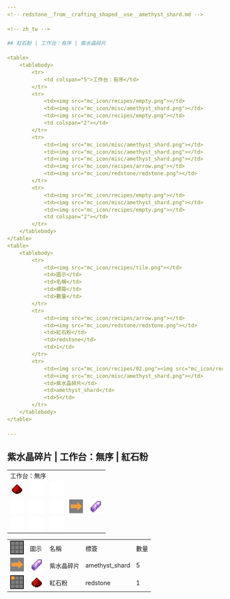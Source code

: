 ```yaml
---
<!-- redstone__from__crafting_shaped__use__amethyst_shard.md -->

<!-- zh_tw -->

## 紅石粉 | 工作台：有序 | 紫水晶碎片

<table>
	<tablebody>
		<tr>
			<td colspan="5">工作台：有序</td>
		</tr>
		<tr>
			<td><img src="mc_icon/recipes/empty.png"></td>
			<td><img src="mc_icon/misc/amethyst_shard.png"></td>
			<td><img src="mc_icon/recipes/empty.png"></td>
			<td colspan="2"></td>
		</tr>
		<tr>
			<td><img src="mc_icon/misc/amethyst_shard.png"></td>
			<td><img src="mc_icon/misc/amethyst_shard.png"></td>
			<td><img src="mc_icon/misc/amethyst_shard.png"></td>
			<td><img src="mc_icon/recipes/arrow.png"></td>
			<td><img src="mc_icon/redstone/redstone.png"></td>
		</tr>
		<tr>
			<td><img src="mc_icon/recipes/empty.png"></td>
			<td><img src="mc_icon/misc/amethyst_shard.png"></td>
			<td><img src="mc_icon/recipes/empty.png"></td>
			<td colspan="2"></td>
		</tr>
	</tablebody>
</table>
<table>
	<tablebody>
		<tr>
			<td><img src="mc_icon/recipes/tile.png"></td>
			<td>圖示</td>
			<td>名稱</td>
			<td>標簽</td>
			<td>數量</td>
		</tr>
		<tr>
			<td><img src="mc_icon/recipes/arrow.png"></td>
			<td><img src="mc_icon/redstone/redstone.png"></td>
			<td>紅石粉</td>
			<td>redstone</td>
			<td>1</td>
		</tr>
		<tr>
			<td><img src="mc_icon/recipes/02.png"><img src="mc_icon/recipes/04.png"><img src="mc_icon/recipes/05.png"><img src="mc_icon/recipes/06.png"><img src="mc_icon/recipes/08.png"></td>
			<td><img src="mc_icon/misc/amethyst_shard.png"></td>
			<td>紫水晶碎片</td>
			<td>amethyst_shard</td>
			<td>5</td>
		</tr>
	</tablebody>
</table>

---
```

<!-- amethyst_shard__from__crafting_shapeless__use__redstone.md -->

<!-- zh_tw -->

## 紫水晶碎片 | 工作台：無序 | 紅石粉

<table>
	<tablebody>
		<tr>
			<td colspan="5">工作台：無序</td>
		</tr>
		<tr>
			<td><img src="mc_icon/redstone/redstone.png"></td>
			<td><img src="mc_icon/recipes/empty.png"></td>
			<td><img src="mc_icon/recipes/empty.png"></td>
			<td colspan="2"></td>
		</tr>
		<tr>
			<td><img src="mc_icon/recipes/empty.png"></td>
			<td><img src="mc_icon/recipes/empty.png"></td>
			<td><img src="mc_icon/recipes/empty.png"></td>
			<td><img src="mc_icon/recipes/arrow.png"></td>
			<td><img src="mc_icon/misc/amethyst_shard.png"></td>
		</tr>
		<tr>
			<td><img src="mc_icon/recipes/empty.png"></td>
			<td><img src="mc_icon/recipes/empty.png"></td>
			<td><img src="mc_icon/recipes/empty.png"></td>
			<td colspan="2"></td>
		</tr>
	</tablebody>
</table>
<table>
	<tablebody>
		<tr>
			<td><img src="mc_icon/recipes/tile.png"></td>
			<td>圖示</td>
			<td>名稱</td>
			<td>標簽</td>
			<td>數量</td>
		</tr>
		<tr>
			<td><img src="mc_icon/recipes/arrow.png"></td>
			<td><img src="mc_icon/misc/amethyst_shard.png"></td>
			<td>紫水晶碎片</td>
			<td>amethyst_shard</td>
			<td>5</td>
		</tr>
		<tr>
			<td><img src="mc_icon/recipes/01.png"></td>
			<td><img src="mc_icon/redstone/redstone.png"></td>
			<td>紅石粉</td>
			<td>redstone</td>
			<td>1</td>
		</tr>
	</tablebody>
</table>

